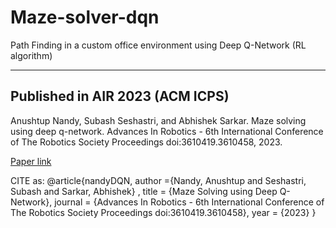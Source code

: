 # Maze-solver-dqn

Path Finding in a custom office environment using Deep Q-Network (RL algorithm)

---
## Published in AIR 2023 (ACM ICPS)
Anushtup Nandy, Subash Seshastri, and Abhishek Sarkar. Maze solving using
deep q-network. Advances In Robotics - 6th International Conference of The Robotics
Society Proceedings doi:3610419.3610458, 2023.

[Paper link](http://camps.aptaracorp.com/ACM_PMS/PMS/ACM/AIR2023/38/ec01ca92-2ae3-11ee-b37c-16bb50361d1f/OUT/air2023-38.html)

CITE as: 
@article{nandyDQN,
    author ={Nandy, Anushtup and Seshastri, Subash and Sarkar, Abhishek} ,
    title = {Maze Solving using Deep Q-Network},
    journal = {Advances In Robotics - 6th International Conference of The Robotics Society Proceedings doi:3610419.3610458},
    year = {2023}
}
